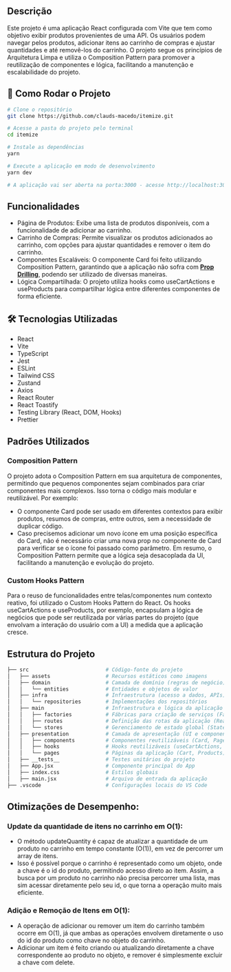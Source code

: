 ## Descrição
Este projeto é uma aplicação React configurada com Vite que tem como objetivo exibir produtos provenientes de uma API. Os usuários podem navegar pelos produtos, adicionar itens ao carrinho de compras e ajustar quantidades e até removê-los do carrinho. O projeto segue os princípios de Arquitetura Limpa e utiliza o Composition Pattern para promover a reutilização de componentes e lógica, facilitando a manutenção e escalabilidade do projeto.

## 🚀 Como Rodar o Projeto
```bash
# Clone o repositório
git clone https://github.com/clauds-macedo/itemize.git

# Acesse a pasta do projeto pelo terminal
cd itemize

# Instale as dependências
yarn

# Execute a aplicação em modo de desenvolvimento
yarn dev

# A aplicação vai ser aberta na porta:3000 - acesse http://localhost:3000
```

## Funcionalidades
- Página de Produtos: Exibe uma lista de produtos disponíveis, com a funcionalidade de adicionar ao carrinho.
- Carrinho de Compras: Permite visualizar os produtos adicionados ao carrinho, com opções para ajustar quantidades e remover o item do carrinho.
- Componentes Escaláveis: O componente Card foi feito utilizando Composition Pattern, garantindo que a aplicação não sofra com [**Prop Drilling**](https://www.freecodecamp.org/news/prop-drilling-in-react-explained-with-examples/), podendo ser utilizado de diversas maneiras.
- Lógica Compartilhada: O projeto utiliza hooks como useCartActions e useProducts para compartilhar lógica entre diferentes componentes de forma eficiente.

## 🛠️ Tecnologias Utilizadas
- React
- Vite
- TypeScript
- Jest
- ESLint
- Tailwind CSS
- Zustand
- Axios
- React Router
- React Toastify
- Testing Library (React, DOM, Hooks)
- Prettier

## Padrões Utilizados
### Composition Pattern
O projeto adota o Composition Pattern em sua arquitetura de componentes, permitindo que pequenos componentes sejam combinados para criar componentes mais complexos. Isso torna o código mais modular e reutilizável.
Por exemplo:
- O componente Card pode ser usado em diferentes contextos para exibir produtos, resumos de compras, entre outros, sem a necessidade de duplicar código.
- Caso precisemos adicionar um novo ícone em uma posição específica do Card, não é necessário criar uma nova prop no componente de Card para verificar se o ícone foi passado como parâmetro.
Em resumo, o Composition Pattern permite que a lógica seja desacoplada da UI, facilitando a manutenção e evolução do projeto.
### Custom Hooks Pattern
Para o reuso de funcionalidades entre telas/componentes num contexto reativo, foi utilizado o Custom Hooks Pattern do React. Os hooks useCartActions e useProducts, por exemplo, encapsulam a lógica de negócios que pode ser reutilizada por várias partes do projeto (que envolvam a interação do usuário com a UI) a medida que a aplicação cresce.

## Estrutura do Projeto
```bash
├── src                         # Código-fonte do projeto
│   ├── assets                  # Recursos estáticos como imagens
│   ├── domain                  # Camada de domínio (regras de negócio)
│   │   └── entities            # Entidades e objetos de valor
│   ├── infra                   # Infraestrutura (acesso a dados, APIs)
│   │   └── repositories        # Implementações dos repositórios
│   ├── main                    # Infraestrutura e lógica da aplicação
│   │   ├── factories           # Fábricas para criação de serviços (Factory Pattern)
│   │   ├── routes              # Definição das rotas da aplicação (React Router)
│   │   └── stores              # Gerenciamento de estado global (State Management)
│   ├── presentation            # Camada de apresentação (UI e componentes React)
│   │   ├── components          # Componentes reutilizáveis (Card, PageTitle)
│   │   ├── hooks               # Hooks reutilizáveis (useCartActions, useProducts)
│   │   └── pages               # Páginas da aplicação (Cart, Products)
│   ├── __tests__               # Testes unitários do projeto
│   ├── App.jsx                 # Componente principal do App
│   ├── index.css               # Estilos globais
│   ├── main.jsx                # Arquivo de entrada da aplicação
├── .vscode                     # Configurações locais do VS Code
```
## Otimizações de Desempenho:
### Update da quantidade de itens no carrinho em O(1):
- O método updateQuantity é capaz de atualizar a quantidade de um produto no carrinho em tempo constante (O(1)), em vez de percorrer um array de itens.
- Isso é possível porque o carrinho é representado como um objeto, onde a chave é o id do produto, permitindo acesso direto ao item. Assim, a busca por um produto no carrinho não precisa percorrer uma lista, mas sim acessar diretamente pelo seu id, o que torna a operação muito mais eficiente.
### Adição e Remoção de Itens em O(1):
- A operação de adicionar ou remover um item do carrinho também ocorre em O(1), já que ambas as operações envolvem diretamente o uso do id do produto como chave no objeto do carrinho.
- Adicionar um item é feito criando ou atualizando diretamente a chave correspondente ao produto no objeto, e remover é simplesmente excluir a chave com delete.
